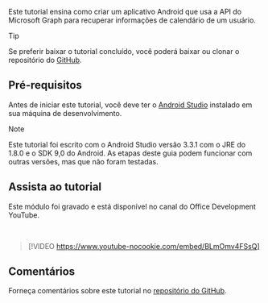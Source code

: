 <!-- markdownlint-disable MD002 MD041 -->

Este tutorial ensina como criar um aplicativo Android que usa a API do Microsoft Graph para recuperar informações de calendário de um usuário.

> [!TIP]
> Se preferir baixar o tutorial concluído, você poderá baixar ou clonar o repositório do [GitHub](https://github.com/microsoftgraph/msgraph-training-android).

## <a name="prerequisites"></a>Pré-requisitos

Antes de iniciar este tutorial, você deve ter o [Android Studio](https://developer.android.com/studio/) instalado em sua máquina de desenvolvimento.

> [!NOTE]
> Este tutorial foi escrito com o Android Studio versão 3.3.1 com o JRE do 1.8.0 e o SDK 9,0 do Android. As etapas deste guia podem funcionar com outras versões, mas que não foram testadas.

## <a name="watch-the-tutorial"></a>Assista ao tutorial

Este módulo foi gravado e está disponível no canal do Office Development YouTube.

<!-- markdownlint-disable MD033 MD034 -->
<br/>

> [!VIDEO https://www.youtube-nocookie.com/embed/BLmOmv4FSsQ]
<!-- markdownlint-enable MD033 MD034 -->

## <a name="feedback"></a>Comentários

Forneça comentários sobre este tutorial no [repositório do GitHub](https://github.com/microsoftgraph/msgraph-training-android).
